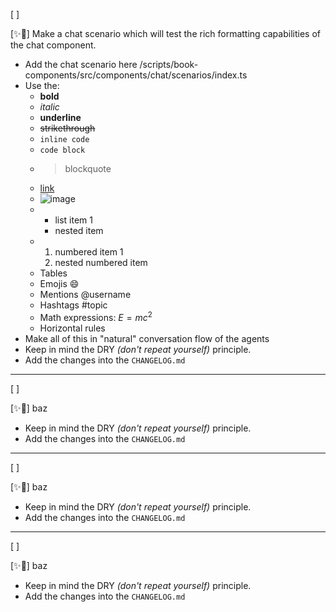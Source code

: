 [ ]

[✨🥷] Make a chat scenario which will test the rich formatting capabilities of the chat component.

-   Add the chat scenario here /scripts/book-components/src/components/chat/scenarios/index.ts
-   Use the:
    -   **bold**
    -   _italic_
    -   **underline**
    -   ~~strikethrough~~
    -   `inline code`
    -   `code block`
    -   > blockquote
    -   [link](https://example.com)
    -   ![image](https://example.com/image.png)
    -   -   list item 1
        -   nested item
    -   1. numbered item 1
        1. nested numbered item
    -   Tables
    -   Emojis 😄
    -   Mentions @username
    -   Hashtags #topic
    -   Math expressions: $E=mc^2$
    -   Horizontal rules
-   Make all of this in "natural" conversation flow of the agents
-   Keep in mind the DRY _(don't repeat yourself)_ principle.
-   Add the changes into the `CHANGELOG.md`

---

[ ]

[✨🥷] baz

-   Keep in mind the DRY _(don't repeat yourself)_ principle.
-   Add the changes into the `CHANGELOG.md`

---

[ ]

[✨🥷] baz

-   Keep in mind the DRY _(don't repeat yourself)_ principle.
-   Add the changes into the `CHANGELOG.md`

---

[ ]

[✨🥷] baz

-   Keep in mind the DRY _(don't repeat yourself)_ principle.
-   Add the changes into the `CHANGELOG.md`
